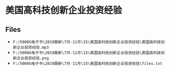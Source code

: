 # 美国高科技创新企业投资经验

## Files

- `F:/5000G电子书\2019跟新\7月-11月\15\美国高科技创新企业投资经验\美国高科技创新企业投资经验.mp3`
- `F:/5000G电子书\2019跟新\7月-11月\15\美国高科技创新企业投资经验\美国高科技创新企业投资经验.png`
- `F:/5000G电子书\2019跟新\7月-11月\15\美国高科技创新企业投资经验\files.txt`
